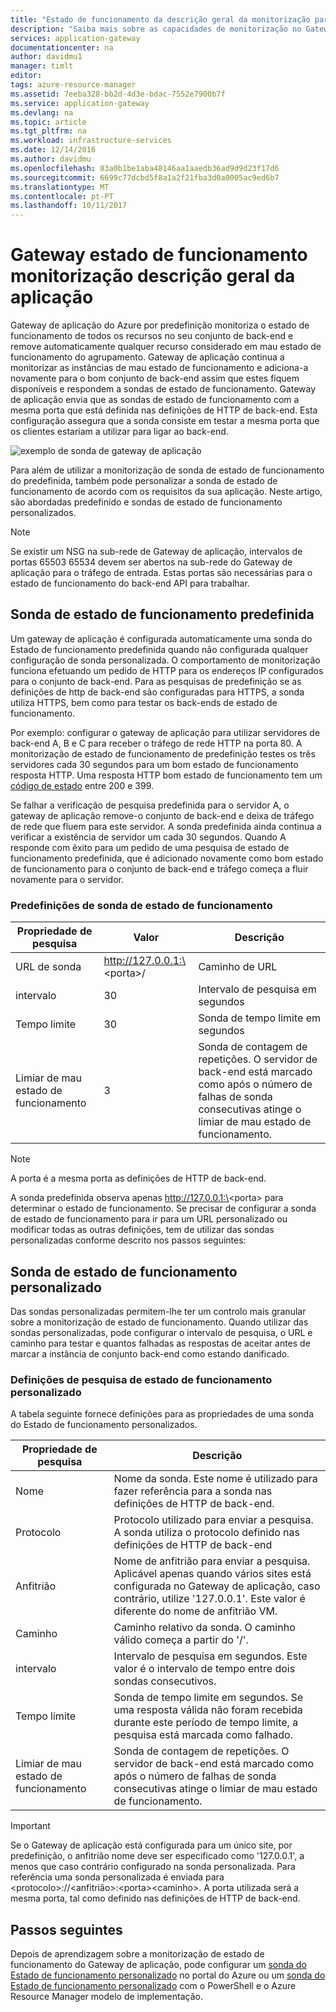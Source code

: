 ```yaml
---
title: "Estado de funcionamento da descrição geral da monitorização para o Gateway de aplicação do Azure | Microsoft Docs"
description: "Saiba mais sobre as capacidades de monitorização no Gateway de aplicação do Azure"
services: application-gateway
documentationcenter: na
author: davidmu1
manager: timlt
editor: 
tags: azure-resource-manager
ms.assetid: 7eeba328-bb2d-4d3e-bdac-7552e7900b7f
ms.service: application-gateway
ms.devlang: na
ms.topic: article
ms.tgt_pltfrm: na
ms.workload: infrastructure-services
ms.date: 12/14/2016
ms.author: davidmu
ms.openlocfilehash: 83a0b1be1aba48146aa1aaedb36ad9d9d23f17d6
ms.sourcegitcommit: 6699c77dcbd5f8a1a2f21fba3d0a0005ac9ed6b7
ms.translationtype: MT
ms.contentlocale: pt-PT
ms.lasthandoff: 10/11/2017
---
```

# <a name="application-gateway-health-monitoring-overview"></a>Gateway estado de funcionamento monitorização descrição geral da aplicação

Gateway de aplicação do Azure por predefinição monitoriza o estado de funcionamento de todos os recursos no seu conjunto de back-end e remove automaticamente qualquer recurso considerado em mau estado de funcionamento do agrupamento. Gateway de aplicação continua a monitorizar as instâncias de mau estado de funcionamento e adiciona-a novamente para o bom conjunto de back-end assim que estes fiquem disponíveis e respondem a sondas de estado de funcionamento. Gateway de aplicação envia que as sondas de estado de funcionamento com a mesma porta que está definida nas definições de HTTP de back-end. Esta configuração assegura que a sonda consiste em testar a mesma porta que os clientes estariam a utilizar para ligar ao back-end.

![exemplo de sonda de gateway de aplicação][1]

Para além de utilizar a monitorização de sonda de estado de funcionamento do predefinida, também pode personalizar a sonda de estado de funcionamento de acordo com os requisitos da sua aplicação. Neste artigo, são abordadas predefinido e sondas de estado de funcionamento personalizados.

> [!NOTE]
> Se existir um NSG na sub-rede de Gateway de aplicação, intervalos de portas 65503 65534 devem ser abertos na sub-rede do Gateway de aplicação para o tráfego de entrada. Estas portas são necessárias para o estado de funcionamento do back-end API para trabalhar.

## <a name="default-health-probe"></a>Sonda de estado de funcionamento predefinida

Um gateway de aplicação é configurada automaticamente uma sonda do Estado de funcionamento predefinida quando não configurada qualquer configuração de sonda personalizada. O comportamento de monitorização funciona efetuando um pedido de HTTP para os endereços IP configurados para o conjunto de back-end. Para as pesquisas de predefinição se as definições de http de back-end são configuradas para HTTPS, a sonda utiliza HTTPS, bem como para testar os back-ends de estado de funcionamento.

Por exemplo: configurar o gateway de aplicação para utilizar servidores de back-end A, B e C para receber o tráfego de rede HTTP na porta 80. A monitorização de estado de funcionamento de predefinição testes os três servidores cada 30 segundos para um bom estado de funcionamento resposta HTTP. Uma resposta HTTP bom estado de funcionamento tem um [código de estado](https://msdn.microsoft.com/library/aa287675.aspx) entre 200 e 399.

Se falhar a verificação de pesquisa predefinida para o servidor A, o gateway de aplicação remove-o conjunto de back-end e deixa de tráfego de rede que fluem para este servidor. A sonda predefinida ainda continua a verificar a existência de servidor um cada 30 segundos. Quando A responde com êxito para um pedido de uma pesquisa de estado de funcionamento predefinida, que é adicionado novamente como bom estado de funcionamento para o conjunto de back-end e tráfego começa a fluir novamente para o servidor.

### <a name="default-health-probe-settings"></a>Predefinições de sonda de estado de funcionamento

| Propriedade de pesquisa | Valor | Descrição |
| --- | --- | --- |
| URL de sonda |http://127.0.0.1:\<porta\>/ |Caminho de URL |
| intervalo |30 |Intervalo de pesquisa em segundos |
| Tempo limite |30 |Sonda de tempo limite em segundos |
| Limiar de mau estado de funcionamento |3 |Sonda de contagem de repetições. O servidor de back-end está marcado como após o número de falhas de sonda consecutivas atinge o limiar de mau estado de funcionamento. |

> [!NOTE]
> A porta é a mesma porta as definições de HTTP de back-end.

A sonda predefinida observa apenas http://127.0.0.1:\<porta\> para determinar o estado de funcionamento. Se precisar de configurar a sonda de estado de funcionamento para ir para um URL personalizado ou modificar todas as outras definições, tem de utilizar das sondas personalizadas conforme descrito nos passos seguintes:

## <a name="custom-health-probe"></a>Sonda de estado de funcionamento personalizado

Das sondas personalizadas permitem-lhe ter um controlo mais granular sobre a monitorização de estado de funcionamento. Quando utilizar das sondas personalizadas, pode configurar o intervalo de pesquisa, o URL e caminho para testar e quantos falhadas as respostas de aceitar antes de marcar a instância de conjunto back-end como estando danificado.

### <a name="custom-health-probe-settings"></a>Definições de pesquisa de estado de funcionamento personalizado

A tabela seguinte fornece definições para as propriedades de uma sonda do Estado de funcionamento personalizados.

| Propriedade de pesquisa | Descrição |
| --- | --- |
| Nome |Nome da sonda. Este nome é utilizado para fazer referência para a sonda nas definições de HTTP de back-end. |
| Protocolo |Protocolo utilizado para enviar a pesquisa. A sonda utiliza o protocolo definido nas definições de HTTP de back-end |
| Anfitrião |Nome de anfitrião para enviar a pesquisa. Aplicável apenas quando vários sites está configurada no Gateway de aplicação, caso contrário, utilize '127.0.0.1'. Este valor é diferente do nome de anfitrião VM. |
| Caminho |Caminho relativo da sonda. O caminho válido começa a partir do '/'. |
| intervalo |Intervalo de pesquisa em segundos. Este valor é o intervalo de tempo entre dois sondas consecutivos. |
| Tempo limite |Sonda de tempo limite em segundos. Se uma resposta válida não foram recebida durante este período de tempo limite, a pesquisa está marcada como falhado.  |
| Limiar de mau estado de funcionamento |Sonda de contagem de repetições. O servidor de back-end está marcado como após o número de falhas de sonda consecutivas atinge o limiar de mau estado de funcionamento. |

> [!IMPORTANT]
> Se o Gateway de aplicação está configurada para um único site, por predefinição, o anfitrião nome deve ser especificado como '127.0.0.1', a menos que caso contrário configurado na sonda personalizada.
> Para referência uma sonda personalizada é enviada para \<protocolo\>://\<anfitrião\>:\<porta\>\<caminho\>. A porta utilizada será a mesma porta, tal como definido nas definições de HTTP de back-end.

## <a name="next-steps"></a>Passos seguintes
Depois de aprendizagem sobre a monitorização de estado de funcionamento do Gateway de aplicação, pode configurar um [sonda do Estado de funcionamento personalizado](application-gateway-create-probe-portal.md) no portal do Azure ou um [sonda do Estado de funcionamento personalizado](application-gateway-create-probe-ps.md) com o PowerShell e o Azure Resource Manager modelo de implementação.

[1]: ./media/application-gateway-probe-overview/appgatewayprobe.png
